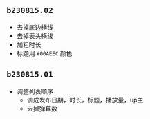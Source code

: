 ## `b230815.02`

- 去掉底边横线
- 去掉表头横线
- 加粗时长
- 标题用 `#00AEEC` 颜色

## `b230815.01`

- 调整列表顺序
  - 调成发布日期，时长，标题，播放量，up主
  - 去掉弹幕数